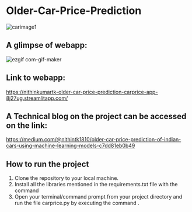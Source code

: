 # Older-Car-Price-Prediction

![carimage1](https://user-images.githubusercontent.com/105077548/189546626-7f6473f3-2225-4c75-9317-444ed871f7b6.jpg)


## A glimpse of webapp:

![ezgif com-gif-maker](https://user-images.githubusercontent.com/105077548/189543157-9ca907ed-7ccb-460d-8375-8dc561dfa092.gif)


## Link to webapp: 
https://nithinkumartk-older-car-price-prediction-carprice-app-8j27ug.streamlitapp.com/


## A Technical blog on the project can be accessed on the link: 
https://medium.com/@nithintk1810/older-car-price-prediction-of-indian-cars-using-machine-learning-models-c7dd81eb0b49

## How to run the project
1) Clone the repository to your local machine.
2) Install all the libraries mentioned in the requirements.txt file with the command <pip install-r requirements.txt>
3) Open your terminal/command prompt from your project directory and run the file carprice.py by executing the command <streamlit run carprice_app.py>.

